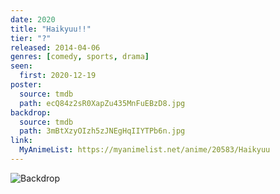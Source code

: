 ```yaml
---
date: 2020
title: "Haikyuu!!"
tier: "?"
released: 2014-04-06
genres: [comedy, sports, drama]
seen:
  first: 2020-12-19
poster:
  source: tmdb
  path: ecQ84z2sR0XapZu435MnFuEBzD8.jpg
backdrop:
  source: tmdb
  path: 3mBtXzyOIzh5zJNEgHqIIYTPb6n.jpg
link:
  MyAnimeList: https://myanimelist.net/anime/20583/Haikyuu
---
```


![Backdrop](https://image.tmdb.org/t/p/original/dlPVXJglJ4XiIwbGwEFJj5C20Sr.jpg)
